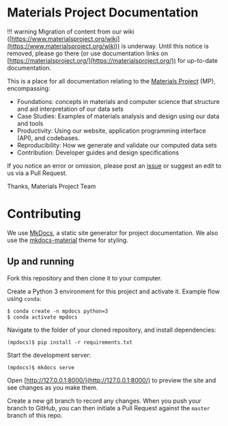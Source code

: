 # Materials Project Documentation

!!! warning
Migration of content from our wiki
([https://www.materialsproject.org/wiki](https://www.materialsproject.org/wiki)) is underway. Until this notice is
removed, please go there (or use documentation links on
[https://materialsproject.org/](https://materialsproject.org/)) for
up-to-date documentation.

This is a place for all documentation relating to the
[Materials Project](https://materialsproject.org) (MP), encompassing:

- Foundations: concepts in materials and computer science that structure and
  aid interpretation of our data sets
- Case Studies: Examples of materials analysis and design using our
  data and tools
- Productivity: Using our website, application programming interface (API),
  and codebases.
- Reproducibility: How we generate and validate our computed data sets
- Contribution: Developer guides and design specifications

If you notice an error or omission, please post an [issue](https://github.com/materialsproject/docs/issues/new) or suggest an
edit to us via a Pull Request.

Thanks,
Materials Project Team

# Contributing

We use [MkDocs](https://www.mkdocs.org/), a static site generator for project documentation. We also use the
[mkdocs-material](https://squidfunk.github.io/mkdocs-material/) theme for styling.

## Up and running

Fork this repository and then clone it to your computer.

Create a Python 3 environment for this project and activate it. Example flow using `conda`:

```
$ conda create -n mpdocs python=3
$ conda activate mpdocs
```

Navigate to the folder of your cloned repository, and install dependencies:

```
(mpdocs)$ pip install -r requirements.txt
```

Start the development server:

```
(mpdocs)$ mkdocs serve
```

Open [http://127.0.0.1:8000/](http://127.0.0.1:8000/) to preview the site and see changes as you make them.

Create a new git branch to record any changes. When you push your branch to GitHub, you can then initiate a Pull
Request against the `master` branch of this repo.
